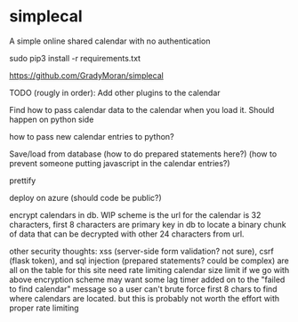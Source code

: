 # simplecal
A simple online shared calendar with no authentication

sudo pip3 install -r requirements.txt

https://github.com/GradyMoran/simplecal

TODO (rougly in order):
Add other plugins to the calendar

Find how to pass calendar data to the calendar when you load it. Should happen on python side

how to pass new calendar entries to python?

Save/load from database
    (how to do prepared statements here?)
    (how to prevent someone putting javascript in the calendar entries?)
    
prettify

deploy on azure (should code be public?)

encrypt calendars in db. WIP scheme is the url for the calendar is 32 characters, first 8 characters are primary key in db to locate a binary chunk of data that can be decrypted with other 24 characters from url.

other security thoughts:
xss (server-side form validation? not sure), csrf (flask token), and sql injection (prepared statements? could be complex) are all on the table for this site
need rate limiting
calendar size limit
if we go with above encryption scheme may want some lag timer added on to the "failed to find calendar" message so a user can't brute force first 8 chars to find where calendars are located. but this is probably not worth the effort with proper rate limiting
